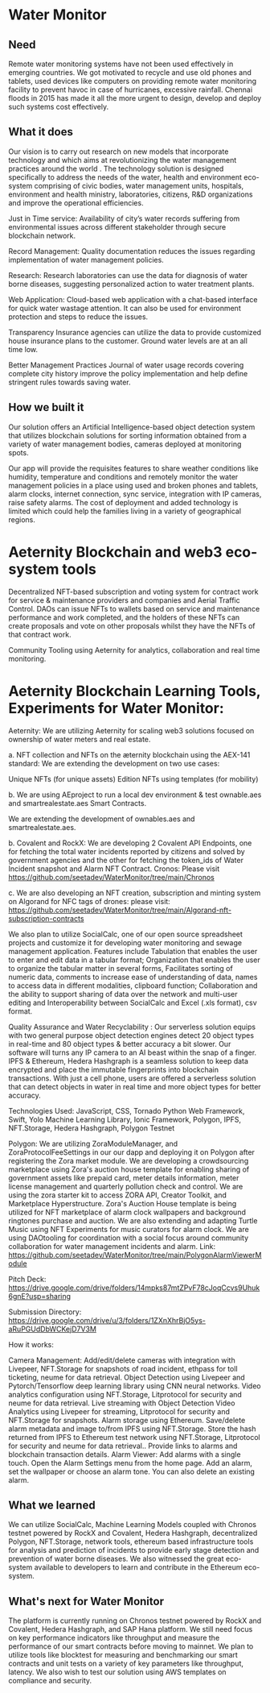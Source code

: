 # Water Monitor

## Need
Remote water monitoring systems have not been used effectively in emerging countries. We got motivated to recycle and use old phones and tablets, used devices like computers on providing remote water monitoring facility to prevent havoc in case of hurricanes, excessive rainfall. Chennai floods in 2015 has made it all the more urgent to design, develop and deploy such systems cost effectively.

## What it does
Our vision is to carry out research on new models that incorporate technology and which aims at revolutionizing the water management practices around the world . The technology solution is designed specifically to address the needs of the water, health and environment eco-system comprising of civic bodies, water management units, hospitals, environment and health ministry, laboratories, citizens, R&D organizations and improve the operational efficiencies.

Just in Time service: Availability of city’s water records suffering from environmental issues across different stakeholder through secure blockchain network.

Record Management: Quality documentation reduces the issues regarding implementation of water management policies.

Research: Research laboratories can use the data for diagnosis of water borne diseases, suggesting personalized action to water treatment plants.

Web Application: Cloud-based web application with a chat-based interface for quick water wastage attention. It can also be used for environment protection and steps to reduce the issues.

Transparency Insurance agencies can utilize the data to provide customized house insurance plans to the customer. Ground water levels are at an all time low.

Better Management Practices Journal of water usage records covering complete city history improve the policy implementation and help define stringent rules towards saving water.

## How we built it

Our solution offers an Artificial Intelligence-based object detection system that utilizes blockchain solutions for sorting information obtained from a variety of water management bodies, cameras deployed at monitoring spots.

Our app will provide the requisites features to share weather conditions like humidity, temperature and conditions and remotely monitor the water management policies in a place using used and broken phones and tablets, alarm clocks, internet connection, sync service, integration with IP cameras, raise safety alarms. The cost of deployment and added technology is limited which could help the families living in a variety of geographical regions.

# Aeternity Blockchain and web3 eco-system tools

Decentralized NFT-based subscription and voting system for contract work for service & maintenance providers and companies and Aerial Traffic Control. DAOs can issue NFTs to wallets based on service and maintenance performance and work completed, and the holders of these NFTs can create proposals and vote on other proposals whilst they have the NFTs of that contract work.

Community Tooling using Aeternity for analytics, collaboration and real time monitoring.


# Aeternity Blockchain Learning Tools, Experiments for Water Monitor:

Aeternity: We are utilizing Aeternity for scaling web3 solutions focused on ownership of water meters and real estate.

a. NFT collection and NFTs on the æternity blockchain using the AEX-141 standard: We are extending the development on two use cases:

Unique NFTs (for unique assets)
Edition NFTs using templates (for mobility)

b. We are using AEproject to run a local dev environment & test ownable.aes and smartrealestate.aes Smart Contracts.

We are extending the development of ownables.aes and smartrealestate.aes. 

b. Covalent and RockX: We are developing 2 Covalent API Endpoints, one for fetching the total water incidents reported by citizens and solved by government agencies and the other for fetching the token_ids of Water Incident snapshot and Alarm NFT Contract. Cronos: Please visit https://github.com/seetadev/WaterMonitor/tree/main/Chronos

c. We are also developing an NFT creation, subscription and minting system on Algorand for NFC tags of drones: please visit: https://github.com/seetadev/WaterMonitor/tree/main/Algorand-nft-subscription-contracts


We also plan to utilize SocialCalc, one of our open source spreadsheet projects and customize it for developing water monitoring and sewage management application. Features include Tabulation that enables the user to enter and edit data in a tabular format; Organization that enables the user to organize the tabular matter in several forms, Facilitates sorting of numeric data, comments to increase ease of understanding of data, names to access data in different modalities, clipboard function; Collaboration and the ability to support sharing of data over the network and multi-user editing and Interoperability between SocialCalc and Excel (.xls format), csv format.

Quality Assurance and Water Recyclability : Our serverless solution equips with two general purpose object detection engines detect 20 object types in real-time and 80 object types & better accuracy a bit slower. Our software will turns any IP camera to an AI beast within the snap of a finger. IPFS & Ethereum, Hedera Hashgraph is a seamless solution to keep data encrypted and place the immutable fingerprints into blockchain transactions. With just a cell phone, users are offered a serverless solution that can detect objects in water in real time and more object types for better accuracy.

Technologies Used: JavaScript, CSS, Tornado Python Web Framework, Swift, Yolo Machine Learning Library, Ionic Framework, Polygon, IPFS, NFT.Storage, Hedera Hashgraph, Polygon Testnet

Polygon: We are utilizing ZoraModuleManager, and ZoraProtocolFeeSettings in our our dapp and deploying it on Polygon after registering the Zora market module. We are developing a crowdsourcing marketplace using Zora's auction house template for enabling sharing of government assets like prepaid card, meter details information, meter license management and quarterly pollution check and control. We are using the zora starter kit to access ZORA API, Creator Toolkit, and Marketplace Hyperstructure. Zora's Auction House template is being utilized for NFT marketplace of alarm clock wallpapers and background ringtones purchase and auction. We are also extending and adapting Turtle Music using NFT Experiments for music curators for alarm clock. We are using DAOtooling for coordination with a social focus around community collaboration for water management incidents and alarm. Link: https://github.com/seetadev/WaterMonitor/tree/main/PolygonAlarmViewerModule

Pitch Deck: https://drive.google.com/drive/folders/14mpks87mtZPvF78cJoqCcvs9Uhuk6gnE?usp=sharing

Submission Directory: https://drive.google.com/drive/u/3/folders/1ZXnXhrBjO5ys-aRuPGUdDbWCKejD7V3M


How it works:

Camera Management: Add/edit/delete cameras with integration with Livepeer, NFT.Storage for snapshots of road incident, ethpass for toll ticketing, neume for data retrieval.
Object Detection using Livepeer and Pytorch/Tensorflow deep learning library using CNN neural networks.
Video analytics configuration using NFT.Storage, Litprotocol for security and neume for data retrieval.
Live streaming with Object Detection Video Analytics using Livepeer for streaming, Litprotocol for security and NFT.Storage for snapshots.
Alarm storage using Ethereum. Save/delete alarm metadata and image to/from IPFS using NFT.Storage. Store the hash returned from IPFS to Ethereum test network using NFT.Storage, Litprotocol for security and neume for data retrieval.. Provide links to alarms and blockchain transaction details.
Alarm Viewer: Add alarms with a single touch. Open the Alarm Settings menu from the home page. Add an alarm, set the wallpaper or choose an alarm tone. You can also delete an existing alarm. 


## What we learned
We can utilize SocialCalc, Machine Learning Models coupled with Chronos testnet powered by RockX and Covalent, Hedera Hashgraph, decentralized Polygon, NFT.Storage, network tools, ethereum based infrastructure tools for analysis and prediction of incidents to provide early stage detection and prevention of water borne diseases. We also witnessed the great eco-system available to developers to learn and contribute in the Ethereum eco-system.

## What's next for Water Monitor
The platform is currently running on Chronos testnet powered by RockX and Covalent, Hedera Hashgraph, and SAP Hana platform. We still need focus on key performance indicators like throughput and measure the performance of our smart contracts before moving to mainnet. We plan to utilize tools like blocktest for measuring and benchmarking our smart contracts and unit tests on a variety of key parameters like throughput, latency. We also wish to test our solution using AWS templates on compliance and security.
